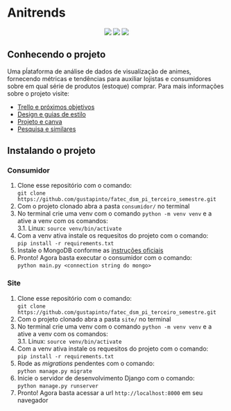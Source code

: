 # Anitrends

<p align="center">
  <img src="https://img.shields.io/static/v1?label=&message=Python&color=gray&style=for-the-badge&logo=Python">
  <img src="https://img.shields.io/static/v1?label=&message=Django&color=gray&style=for-the-badge&logo=Django">
  <img src="https://img.shields.io/static/v1?label=&message=Mongo%20DB&color=gray&style=for-the-badge&logo=Mongodb">
</p>

## Conhecendo o projeto
Uma pĺataforma de análise de dados de visualização de animes, fornecendo métricas e tendências para auxiliar lojistas e consumidores sobre em qual série de produtos (estoque) comprar. Para mais informações sobre o projeto visite:
- [Trello e próximos objetivos](https://trello.com/b/5XD3KYVv/kanban-quadro-modelo)
- [Design e guias de estilo](https://www.figma.com/file/nopgvzIdZ92Kc3PvaqbgIT/PI-3%C2%BA-Semestre?node-id=0%3A1)
- [Projeto e canva](https://www.figma.com/file/O8bvikSwLEkF7w6Aq6K0ai/PM-Canva)
- [Pesquisa e similares](https://www.figma.com/file/jG3r0KMTYdnobYxXMtczww/Pesquisa-de-similares)

## Instalando o projeto

### Consumidor
1. Clone esse repositório com o comando:<br/>
`git clone https://github.com/gustapinto/fatec_dsm_pi_terceiro_semestre.git`
2. Com o projeto clonado abra a pasta `consumidor/` no terminal
3. No terminal crie uma venv com o comando `python -m venv venv` e a ative a venv com os comandos:<br/>
3.1. Linux: `source venv/bin/activate`
4. Com a venv ativa instale os requesitos do projeto com o comando:<br/>`pip install -r requirements.txt`
5. Instale o MongoDB conforme as [instruções oficiais](https://www.mongodb.com/docs/manual/installation/)
6. Pronto! Agora basta executar o consumidor com o comando:<br/>`python main.py <connection string do mongo>`

### Site
1. Clone esse repositório com o comando:<br/>
`git clone https://github.com/gustapinto/fatec_dsm_pi_terceiro_semestre.git`
2. Com o projeto clonado abra a pasta `site/` no terminal
3. No terminal crie uma venv com o comando `python -m venv venv` e a ative a venv com os comandos:<br/>
3.1. Linux: `source venv/bin/activate`
4. Com a venv ativa instale os requesitos do projeto com o comando:<br/>`pip install -r requirements.txt`
5. Rode as *migrations* pendentes com o comando:<br/>
`python manage.py migrate`
6. Inicie o servidor de desenvolvimento Django com o comando:<br/>
`python manage.py runserver`
7. Pronto! Agora basta acessar a url `http://localhost:8000` em seu navegador
